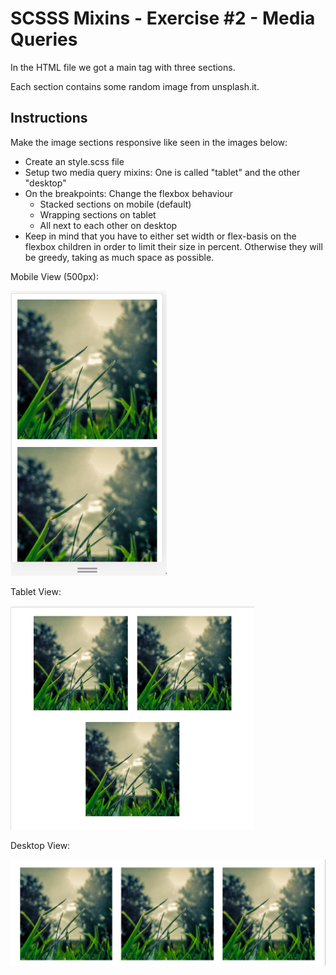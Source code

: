 # SCSSS Mixins - Exercise #2 - Media Queries

In the HTML file we got a main tag with three sections.

Each section contains some random image from unsplash.it.

## Instructions

Make the image sections responsive like seen in the images below:

- Create an style.scss file
- Setup two media query mixins: One is called "tablet" and the other "desktop"
- On the breakpoints: Change the flexbox behaviour
  - Stacked sections on mobile (default)
  - Wrapping sections on tablet
  - All next to each other on desktop
- Keep in mind that you have to either set width or flex-basis on the flexbox children in order to limit their size in percent. Otherwise they will be greedy, taking as much space as possible.

Mobile View (500px):

![Mobile](result/mobile.png)

Tablet View:

![Tablet](result/tablet.png)

Desktop View:

![Desktop](result/desktop.png)
